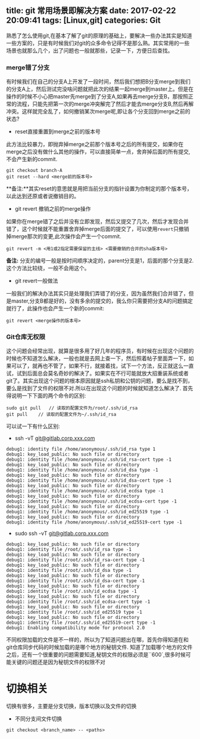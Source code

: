 title: git 常用场景即解决方案
date: 2017-02-22 20:09:41
tags: [Linux,git]
categories: Git
---
熟悉了怎么使用git,在基本了解了git的原理的基础上，要解决一些办法其实是知道一些方案的，只是有时候我们对git的众多命令记得不是那么熟。其实常用的一些场景也就那么几个，出了问题也一般就那些，记录一下，方便日后查找。

### merge错了分支
有时候我们在自己的分支A上开发了一段时间，然后我们想把B分支merge到我们的分支A上，然后测试完没啥问题就把此次的结果一起merge到master上。但是在操作的时候不小心把master先merge到了分支A,如果再去merge分支B，那按照正常的流程，只能先把第一次的merge冲突解完了然后才能去merge分支B,然后再解冲突。这样就完全乱了，如何撤销某次merge呢,即让各个分支回到merge之前的状态?

* reset直接重置到merge之前的版本号

此方法比较暴力，即抛弃掉merge之前那个版本号之后的所有提交，如果你在merge之后没有做什么其他的操作，可以直接简单一点，舍弃掉后面的所有提交,不会产生新的commit.
```
git checkout branch-A
git reset --hard <merge前的版本号>
```
**备注:**其实reset的意思就是用把当前分支的指针设置为你制定的那个版本号，以此达到还原或者说撤销目的。


* git revert 撤销之前的merge操作

如果你在merge错了之后并没有立即发现，然后又提交了几次，然后才发现合并错了，这个时候就不能重置舍弃掉merge后面的提交了，可以使用`revert`只撤销掉merge那次的变更,此次操作会产生一个commit.
```
git revert -m <用1或2指定需要保留的主线> <需要撤销的合并的sha版本号>
```
**备注:** 分支的编号一般是按时间顺序决定的，parent分支是1，后面的那个分支是2.这个方法比较绕，一般不会用这个。

* git revert一般做法

一般我们的解决办法其实只是处理我们弄错了的分支，因为虽然我们合并错了，但是master,分支B都是好的，没有多余的提交的，我么你只需要把分支A的问题搞定就行了，此操作也会产生一个新的commit:
```
git revert <merge操作的版本号>
```

### Git仓库无权限
这个问题会经常出现，就算是很多用了好几年的程序员，有时候在出现这个问题的时候也不知道怎么解决，一般也就是去网上查一下，然后照着帖子里面弄一下，如果可以了，就再也不管了，如果不行，就接着找，试下一个方法，反正就这么一直试，试到后面总会莫名奇妙的解决了。如果实在不行可能就放大招重装系统或者git了。其实出现这个问题的根本原因就是ssh私钥和公钥的问题，要么是找不到，要么是找到了文件的权限不对.所以在出现这个问题的时候就知道怎么解决了.
首先得说明一下下面的两个命令的区别:
```
sudo git pull	// 读取的配置文件为/root/.ssh/id_rsa
git pull	// 读取的配置文件为~/.ssh/id_rsa
```
可以试一下有什么区别:

* ssh -vT git@gitlab.corp.xxx.com

```
debug1: identity file /home/anonymous/.ssh/id_rsa type 1
debug1: key_load_public: No such file or directory
debug1: identity file /home/anonymous/.ssh/id_rsa-cert type -1
debug1: key_load_public: No such file or directory
debug1: identity file /home/anonymous/.ssh/id_dsa type -1
debug1: key_load_public: No such file or directory
debug1: identity file /home/anonymous/.ssh/id_dsa-cert type -1
debug1: key_load_public: No such file or directory
debug1: identity file /home/anonymous/.ssh/id_ecdsa type -1
debug1: key_load_public: No such file or directory
debug1: identity file /home/anonymous/.ssh/id_ecdsa-cert type -1
debug1: key_load_public: No such file or directory
debug1: identity file /home/anonymous/.ssh/id_ed25519 type -1
debug1: key_load_public: No such file or directory
debug1: identity file /home/anonymous/.ssh/id_ed25519-cert type -1
```

* sudo ssh -vT git@gitlab.corp.xxx.com

```
debug1: key_load_public: No such file or directory
debug1: identity file /root/.ssh/id_rsa type -1
debug1: key_load_public: No such file or directory
debug1: identity file /root/.ssh/id_rsa-cert type -1
debug1: key_load_public: No such file or directory
debug1: identity file /root/.ssh/id_dsa type -1
debug1: key_load_public: No such file or directory
debug1: identity file /root/.ssh/id_dsa-cert type -1
debug1: key_load_public: No such file or directory
debug1: identity file /root/.ssh/id_ecdsa type -1
debug1: key_load_public: No such file or directory
debug1: identity file /root/.ssh/id_ecdsa-cert type -1
debug1: key_load_public: No such file or directory
debug1: identity file /root/.ssh/id_ed25519 type -1
debug1: key_load_public: No such file or directory
debug1: identity file /root/.ssh/id_ed25519-cert type -1
debug1: Enabling compatibility mode for protocol 2.0
```
不同权限加载的文件是不一样的，所以为了知道问题出在哪，首先你得知道在和git仓库同步代码的时候加载的是哪个地方的秘钥文件.
知道了加载哪个地方的文件之后，还有一个很重要的问题需要知道,秘钥文件的权限必须是``600`,很多时候可能关键的问题还是因为秘钥文件的权限不对

# 切换相关
切换有很多，主要是分支切换，版本切换以及文件的切换

* 不同分支间文件切换

```
git checkout <branch_name> -- <paths>
```
